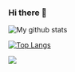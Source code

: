 ### Hi there 👋

![My github stats](https://github-readme-stats.vercel.app/api?username=vzolotar&show_icons=true)
>
[![Top Langs](https://github-readme-stats.vercel.app/api/top-langs/?username=vzolotar)](https://github.com/vzolotar/github-readme-stats)

![](https://komarev.com/ghpvc/?username=vzolotar&color=blue)


<!--
**vzolotar/vzolotar** is a ✨ _special_ ✨ repository because its `README.md` (this file) appears on your GitHub profile.


Here are some ideas to get you started:

- 🔭 I’m currently working on ...
- 🌱 I’m currently learning ...
- 👯 I’m looking to collaborate on ...
- 🤔 I’m looking for help with ...
- 💬 Ask me about ...
- 📫 How to reach me: ...
- 😄 Pronouns: ...
- ⚡ Fun fact: ...
-->

